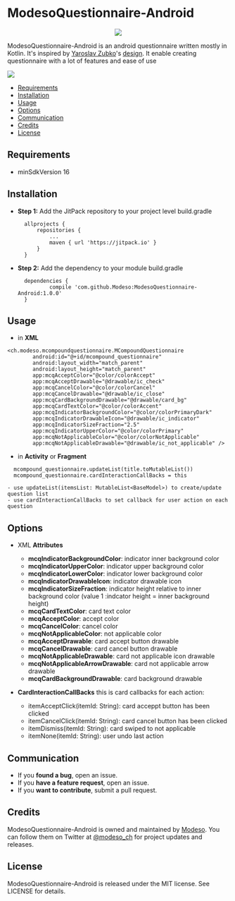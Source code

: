 # ModesoQuestionnaire-Android

<p align="center">
  <img src="https://media.licdn.com/mpr/mpr/shrink_200_200/AAEAAQAAAAAAAAZsAAAAJDM2NTU0MDA1LTA3YmEtNGUyMC05YmZjLTIxMDNlZWZlM2ZkMQ.png">
</p>

ModesoQuestionnaire-Android is an android questionnaire written mostly in Kotlin. 
It's inspired by [Yaroslav Zubko](https://dribbble.com/Yar_Z)'s [design](https://dribbble.com/shots/2926913--4-Compound-Questionnaire).
It enable creating questionnaire with a lot of features and ease of use

<img src="https://raw.githubusercontent.com/Modeso/ModesoQuestionnaire-Android/master/1.gif">

- [Requirements](#requirements)
- [Installation](#installation)
- [Usage](#usage)
- [Options](#options)
- [Communication](#communication)
- [Credits](#credits)
- [License](#license)

## Requirements

- minSdkVersion 16

## Installation

- **Step 1:** Add the JitPack repository to your project level build.gradle
  ```
  	allprojects {
		repositories {
			...
			maven { url 'https://jitpack.io' }
		}
	}
  ```
- **Step 2:** Add the dependency to your module build.gradle
  ```
  	dependencies {
	        compile 'com.github.Modeso:ModesoQuestionnaire-Android:1.0.0'
	}
  ```

## Usage

- in **XML**
```
<ch.modeso.mcompoundquestionnaire.MCompoundQuestionnaire
        android:id="@+id/mcompound_questionnaire"
        android:layout_width="match_parent"
        android:layout_height="match_parent"
        app:mcqAcceptColor="@color/colorAccept"
        app:mcqAcceptDrawable="@drawable/ic_check"
        app:mcqCancelColor="@color/colorCancel"
        app:mcqCancelDrawable="@drawable/ic_close"
        app:mcqCardBackgroundDrawable="@drawable/card_bg"
        app:mcqCardTextColor="@color/colorAccent"
        app:mcqIndicatorBackgroundColor="@color/colorPrimaryDark"
        app:mcqIndicatorDrawableIcon="@drawable/ic_indicator"
        app:mcqIndicatorSizeFraction="2.5"
        app:mcqIndicatorUpperColor="@color/colorPrimary"
        app:mcqNotApplicableColor="@color/colorNotApplicable"
        app:mcqNotApplicableDrawable="@drawable/ic_not_applicable" />
```
- in **Activity** or **Fragment**
```
  mcompound_questionnaire.updateList(title.toMutableList())
  mcompound_questionnaire.cardInteractionCallBacks = this
```
	- use updateList(itemsList: MutableList<BaseModel>) to create/update question list
	- use cardInteractionCallBacks to set callback for user action on each question

## Options
- XML **Attributes**
  - **mcqIndicatorBackgroundColor**: indicator inner background color
  - **mcqIndicatorUpperColor**: indicator upper background color
  - **mcqIndicatorLowerColor**: indicator lower background color
  - **mcqIndicatorDrawableIcon**: indicator drawable icon
  - **mcqIndicatorSizeFraction**: indicator height relative to inner background color (value 1 :indcator height = inner background height)
  - **mcqCardTextColor**: card text color
  - **mcqAcceptColor**: accept color
  - **mcqCancelColor**: cancel color
  - **mcqNotApplicableColor**: not applicable color
  - **mcqAcceptDrawable**: card accept button drawable
  - **mcqCancelDrawable**: card cancel button drawable
  - **mcqNotApplicableDrawable**: card not applicable icon drawable
  - **mcqNotApplicableArrowDrawable**: card not applicable arrow drawable
  - **mcqCardBackgroundDrawable**: card background drawable

- **CardInteractionCallBacks** this is card callbacks for each action:
  - itemAcceptClick(itemId: String): card acceppt button has been clicked
  - itemCancelClick(itemId: String): card cancel button has been clicked
  - itemDismiss(itemId: String): card swiped to not applicable
  - itemNone(itemId: String): user undo last action

## Communication

- If you **found a bug**, open an issue.
- If you **have a feature request**, open an issue.
- If you **want to contribute**, submit a pull request.

## Credits

ModesoQuestionnaire-Android is owned and maintained by [Modeso](http://modeso.ch). You can follow them on Twitter at [@modeso_ch](https://twitter.com/modeso_ch) for project updates and releases.

## License

ModesoQuestionnaire-Android is released under the MIT license. See LICENSE for details.

